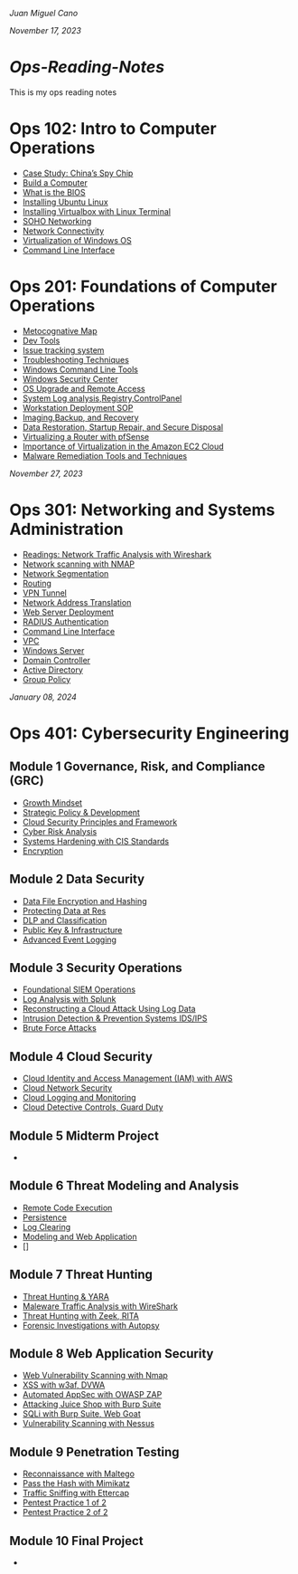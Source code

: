 *Juan Miguel Cano*

*November 17, 2023*

# *Ops-Reading-Notes*
This is my ops reading notes
# Ops 102: Intro to Computer Operations
- [Case Study: China’s Spy Chip](reading1.md)
- [Build a Computer](reading2.md)
- [What is the BIOS](reading3.md)
- [Installing Ubuntu Linux](reading4.md)
- [Installing Virtualbox with Linux Terminal](reading5.md)
- [SOHO Networking](reading6.md)
- [Network Connectivity](reading7.md)
- [Virtualization of Windows OS](reading8.md)
- [Command Line Interface](reading9.md)

# Ops 201: Foundations of Computer Operations
- [Metocognative Map](prompt-engineering.md)
- [Dev Tools](201reading2.md)
- [Issue tracking system](201reading3.md)
- [Troubleshooting Techniques](201reading4.md)
- [Windows Command Line Tools](201reading5.md)
- [Windows Security Center](201reading6.md)
- [OS Upgrade and Remote Access](201reading7.md)
- [System Log analysis,Registry,ControlPanel](201reading8.md)
- [Workstation Deployment SOP](201reading9.md)
- [Imaging,Backup, and Recovery](201reading10.md)
- [Data Restoration, Startup Repair, and Secure Disposal](201reading11.md)
- [Virtualizing a Router with pfSense](201reading12.md)
- [Importance of Virtualization in the Amazon EC2 Cloud](201reading13.md)
- [Malware Remediation Tools and Techniques](201reading14.md)

*November 27, 2023* 
# Ops 301: Networking and Systems Administration

- [Readings: Network Traffic Analysis with Wireshark](301reading1.md)
- [Network scanning with NMAP](301reading2.md)
- [Network Segmentation](301reading3.md)
- [Routing](301reading4.md)
- [VPN Tunnel](301reading5.md)
- [Network Address Translation](301reading6.md)
- [Web Server Deployment](301reading7.md)
- [RADIUS Authentication](301reading8.md)
- [Command Line Interface](301reading9.md)
- [VPC](301reading10.md)
- [Windows Server](301reading11.md)
- [Domain Controller](301reading12.md)
- [Active Directory](301reading13.md)
- [Group Policy](301reading14.md)

*January 08, 2024*
# Ops 401: Cybersecurity Engineering

## Module 1 Governance, Risk, and Compliance (GRC)
- [Growth Mindset ](401TheGrowthMindset.md)
- [Strategic Policy & Development](401reading1.md)
- [Cloud Security Principles and Framework](401reading2.md)
- [Cyber Risk Analysis](401reading3.md)
- [Systems Hardening with CIS Standards]()
- [Encryption]()

## Module 2 Data Security
- [Data File Encryption and Hashing]()
- [Protecting Data at Res]()
- [DLP and Classification]()
- [Public Key & Infrastructure]()
- [Advanced Event Logging]()

## Module 3 Security Operations
- [Foundational SIEM Operations]()
- [Log Analysis with Splunk]()
- [Reconstructing a Cloud Attack Using Log Data]()
- [Intrusion Detection & Prevention Systems IDS/IPS]()
- [Brute Force Attacks]()

## Module 4 Cloud Security
- [Cloud Identity and Access Management (IAM) with AWS]()
- [Cloud Network Security]()
- [Cloud Logging and Monitoring]()
- [Cloud Detective Controls, Guard Duty]()

## Module 5 Midterm Project
- [ ]()

## Module 6 Threat Modeling and Analysis
- [Remote Code Execution ]()
- [Persistence]()
- [Log Clearing]()
- [Modeling and Web Application]()
- []

## Module 7 Threat Hunting
- [Threat Hunting & YARA ]()
- [Maleware Traffic Analysis with WireShark]()
- [Threat Hunting with Zeek, RITA]()
- [Forensic Investigations with Autopsy]()

## Module 8 Web Application Security
- [Web Vulnerability Scanning with Nmap]()
- [XSS with w3af, DVWA]()
- [Automated AppSec with OWASP ZAP]()
- [Attacking Juice Shop with Burp Suite]()
- [SQLi with Burp Suite, Web Goat]()
- [Vulnerability Scanning with Nessus]()

## Module 9 Penetration Testing
- [Reconnaissance with Maltego]()
- [Pass the Hash with Mimikatz]()
- [Traffic Sniffing with Ettercap]()
- [Pentest Practice 1 of 2]()
- [Pentest Practice 2 of 2]()

## Module 10 Final Project
- [ ]()
